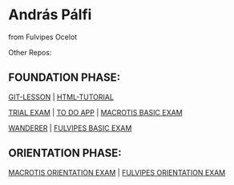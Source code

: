 # András Pálfi

<p>from Fulvipes Ocelot</p>

<p>Other Repos:</p>

<h2>FOUNDATION PHASE:</h2>

<a href="https://github.com/Andras89/git-lesson-repository.git">GIT-LESSON</a><span> | </span><a href="https://github.com/Andras89/HTML-Tutorial.git">HTML-TUTORIAL</a> 

<a href="https://github.com/Andras89/exam-trial-basics">TRIAL EXAM</a><span> | </span><a href="https://github.com/Andras89/todo-app">TO DO APP</a><span> | </span><a href="https://github.com/Andras89/macrotis-basic-exam">MACROTIS BASIC EXAM</a>

<a href="https://github.com/Andras89/wanderer-cs">WANDERER</a><span> | </span><a href="https://github.com/Andras89/fulvipes-basic-exam">FULVIPES BASIC EXAM</a>

<h2>ORIENTATION PHASE:</h2>

<a href="https://github.com/Andras89/macrotis-orientation-exam">MACROTIS ORIENTATION EXAM</a><span> | </span><a href="https://github.com/Andras89/fulvipes-orientation-exam/blob/master/javacs.md">FULVIPES ORIENTATION EXAM</a>